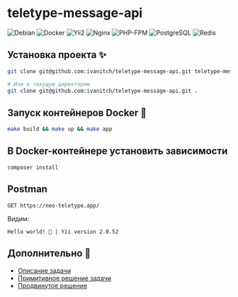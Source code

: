 # teletype-message-api

![Debian](https://img.shields.io/badge/Debian-12-A81D33?logo=debian&logoColor=white)
![Docker](https://img.shields.io/badge/Docker-28.1-2496ED?logo=docker&logoColor=white)
![Yii2](https://img.shields.io/badge/Yii2-2.0-83B81A?logo=yii&logoColor=white)
![Nginx](https://img.shields.io/badge/Nginx-1.27-009639?logo=nginx&logoColor=white)
![PHP-FPM](https://img.shields.io/badge/PHP_FPM-8.4-777BB4?logo=php&logoColor=white)
![PostgreSQL](https://img.shields.io/badge/PostgreSQL-17.5-4169E1?logo=postgresql&logoColor=white)
![Redis](https://img.shields.io/badge/Redis-8.0-DC382D?logo=redis&logoColor=white)

## Установка проекта ✨
```bash
git clone git@github.com:ivanitch/teletype-message-api.git teletype-message-api

# Или в текущую директорию
git clone git@github.com:ivanitch/teletype-message-api.git .
```

## Запуск контейнеров Docker 🚀
```bash  
make build && make up && make app
```

## В Docker-контейнере установить зависимости
```
composer install
```

## Postman
```
GET https://neo-teletype.app/
```
Видим:
```
Hello world! 👋 | Yii version 2.0.52
```

## Дополнительно 🔗
- [Описание задачи](resurces/Task.md)
- [Примитивное решение задачи](resurces/Solution.md)
- [Продвинутое решение](resurces/Advanced.md)